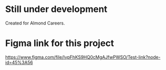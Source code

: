 # Still under development

Created for Almond Careers.

# Figma link for this project

https://www.figma.com/file/IvpFhKS9HQ0cMgAJfwPWSO/Test-link?node-id=45%3A56
